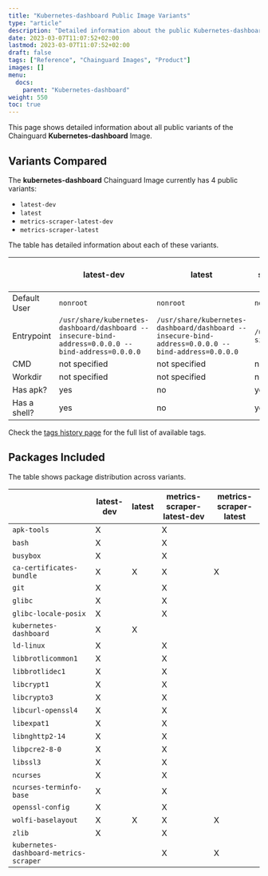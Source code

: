 ```yaml
---
title: "Kubernetes-dashboard Public Image Variants"
type: "article"
description: "Detailed information about the public Kubernetes-dashboard Chainguard Image variants"
date: 2023-03-07T11:07:52+02:00
lastmod: 2023-03-07T11:07:52+02:00
draft: false
tags: ["Reference", "Chainguard Images", "Product"]
images: []
menu:
  docs:
    parent: "Kubernetes-dashboard"
weight: 550
toc: true
---
```


This page shows detailed information about all public variants of the Chainguard **Kubernetes-dashboard** Image.

## Variants Compared
The **kubernetes-dashboard** Chainguard Image currently has 4 public variants: 

- `latest-dev`
- `latest`
- `metrics-scraper-latest-dev`
- `metrics-scraper-latest`

The table has detailed information about each of these variants.

|              | latest-dev                                                                                         | latest                                                                                             | metrics-scraper-latest-dev | metrics-scraper-latest     |
|--------------|----------------------------------------------------------------------------------------------------|----------------------------------------------------------------------------------------------------|----------------------------|----------------------------|
| Default User | `nonroot`                                                                                          | `nonroot`                                                                                          | `nonroot`                  | `nonroot`                  |
| Entrypoint   | `/usr/share/kubernetes-dashboard/dashboard --insecure-bind-address=0.0.0.0 --bind-address=0.0.0.0` | `/usr/share/kubernetes-dashboard/dashboard --insecure-bind-address=0.0.0.0 --bind-address=0.0.0.0` | `/usr/bin/metrics-sidecar` | `/usr/bin/metrics-sidecar` |
| CMD          | not specified                                                                                      | not specified                                                                                      | not specified              | not specified              |
| Workdir      | not specified                                                                                      | not specified                                                                                      | not specified              | not specified              |
| Has apk?     | yes                                                                                                | no                                                                                                 | yes                        | no                         |
| Has a shell? | yes                                                                                                | no                                                                                                 | yes                        | no                         |

Check the [tags history page](/chainguard/chainguard-images/reference/kubernetes-dashboard/tags_history/) for the full list of available tags.

## Packages Included
The table shows package distribution across variants.

|                                        | latest-dev | latest | metrics-scraper-latest-dev | metrics-scraper-latest |
|----------------------------------------|------------|--------|----------------------------|------------------------|
| `apk-tools`                            | X          |        | X                          |                        |
| `bash`                                 | X          |        | X                          |                        |
| `busybox`                              | X          |        | X                          |                        |
| `ca-certificates-bundle`               | X          | X      | X                          | X                      |
| `git`                                  | X          |        | X                          |                        |
| `glibc`                                | X          |        | X                          |                        |
| `glibc-locale-posix`                   | X          |        | X                          |                        |
| `kubernetes-dashboard`                 | X          | X      |                            |                        |
| `ld-linux`                             | X          |        | X                          |                        |
| `libbrotlicommon1`                     | X          |        | X                          |                        |
| `libbrotlidec1`                        | X          |        | X                          |                        |
| `libcrypt1`                            | X          |        | X                          |                        |
| `libcrypto3`                           | X          |        | X                          |                        |
| `libcurl-openssl4`                     | X          |        | X                          |                        |
| `libexpat1`                            | X          |        | X                          |                        |
| `libnghttp2-14`                        | X          |        | X                          |                        |
| `libpcre2-8-0`                         | X          |        | X                          |                        |
| `libssl3`                              | X          |        | X                          |                        |
| `ncurses`                              | X          |        | X                          |                        |
| `ncurses-terminfo-base`                | X          |        | X                          |                        |
| `openssl-config`                       | X          |        | X                          |                        |
| `wolfi-baselayout`                     | X          | X      | X                          | X                      |
| `zlib`                                 | X          |        | X                          |                        |
| `kubernetes-dashboard-metrics-scraper` |            |        | X                          | X                      |

